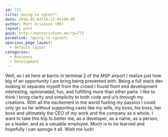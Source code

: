 ```yaml
---
id: 771
title: Going to ngConf!
date: 2016-05-03T16:23:01+00:00
author: Matt Erickson (ME)
layout: post
guid: http://matterickson.me/?p=771
permalink: /going-to-ngconf/
spacious_page_layout:
  - default_layout
categories:
  - Business
  - Development
---
```

Well, as I sit here at barrio in terminal 2 of the MSP airport I realize just how big of an opportunity I am bring being presented with. Being a full stack dev looking to separate myself from the crowd I found front end development interesting, opinionated, fun, and fulfilling more than other parts. I like to think I bring clarity and simplicity to both code and ui&#8217;s through my creations. With all the excitement in the world fueling my passion I could only go so far without supporting casts like my wife, my boss, his boss, her boss and ultimately the CEO of my work and the company as a whole. I want to take this trip to better me, as a developer, as a name, as a person, as a leader, and as a valuable employee. Much is to be learned and hopefully i can sponge it all. Wish me luck!